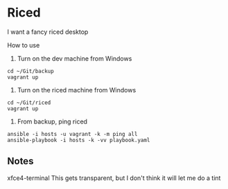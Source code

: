 # Riced

I want a fancy riced desktop

How to use

1. Turn on the dev machine from Windows

```
cd ~/Git/backup
vagrant up
```

1. Turn on the riced machine from Windows

```
cd ~/Git/riced
vagrant up
```

1. From backup, ping riced

```
ansible -i hosts -u vagrant -k -m ping all
ansible-playbook -i hosts -k -vv playbook.yaml
```

## Notes

xfce4-terminal
This gets transparent, but I don't think it will let me do a tint


